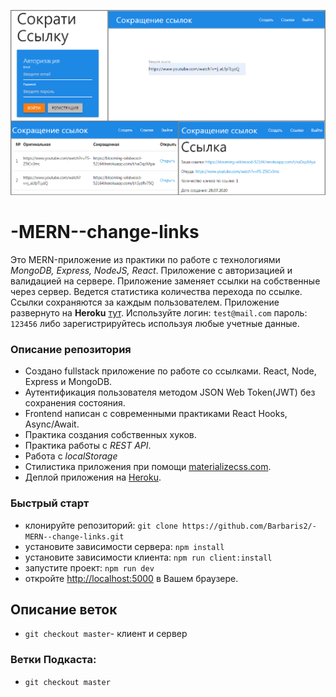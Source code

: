 ![](https://github.com/Barbaris2/-MERN--change-links/blob/master/img/screen.png)

# -MERN--change-links

Это MERN-приложение из практики по работе с технологиями _MongoDB, Express, NodeJS, React_. Приложение с авторизацией и валидацией на сервере. Приложение заменяет ссылки на собственные через сервер. Ведется статистика количества перехода по ссылке. Ссылки сохраняются за каждым пользователем. Приложение развернуто на **Heroku** [тут](https://blooming-wildwood-52164.herokuapp.com/).
Используйте логин: `test@mail.com` пароль: `123456` либо зарегистрируйтесь используя любые учетные данные.

### Описание репозитория

- Создано fullstack приложение по работе со ссылками. React, Node, Express и MongoDB.
- Аутентификация пользователя методом JSON Web Token(JWT) без сохранения состояния.
- Frontend написан с современными практиками React Hooks, Async/Await.
- Практика создания собственных хуков.
- Практика работы с _REST API_.
- Работа с _localStorage_
- Стилистика приложения при помощи [materializecss.com](https://materializecss.com).
- Деплой приложения на [Heroku](https://heroku.com).

### Быстрый старт

- клонируйте репозиторий: `git clone https://github.com/Barbaris2/-MERN--change-links.git`
- установите зависимости сервера: `npm install`
- установите зависимости клиента: `npm run client:install`
- запустите проект: `npm run dev`
- откройте [http://localhost:5000](http://localhost:5000) в Вашем браузере.

## Описание веток

- `git checkout master`- клиент и сервер

### Ветки Подкаста:

- `git checkout master`
